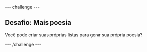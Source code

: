 \--- challenge \---

## Desafio: Mais poesia

Você pode criar suas próprias listas para gerar sua própria poesia?

\--- /challenge \---